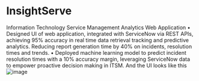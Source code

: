 # InsightServe
Information Technology Service Management Analytics Web Application
•	Designed UI of web application, integrated with ServiceNow via REST APIs, achieving 95% accuracy in real time data retrieval tracking and predictive analytics. Reducing report generation time by 40% on incidents, resolution times and trends. 
•	Deployed machine learning model to predict incident resolution times with a 10% accuracy margin, leveraging ServiceNow data to empower proactive decision making in ITSM. 
And the UI looks like this
![image](https://github.com/user-attachments/assets/ad872284-58a9-4806-a7d2-b202994712c5)

